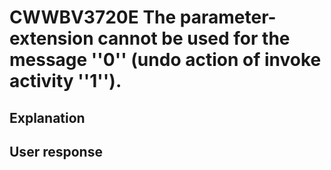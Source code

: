 # CWWBV3720E The parameter-extension cannot be used for the message ''0'' (undo action of invoke activity ''1'').

## Explanation

## User response